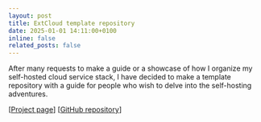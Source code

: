 ```yaml
---
layout: post
title: ExtCloud template repository
date: 2025-01-01 14:11:00+0100
inline: false
related_posts: false
---
```


After many requests to make a guide or a showcase of how I organize my self-hosted cloud service stack, I have decided to make a template repository with a guide for people who wish to delve into the self-hosting adventures.

[[Project page](/projects/cloud)] [[GitHub repository](https://github.com/ivan-ristovic/cloud)]
